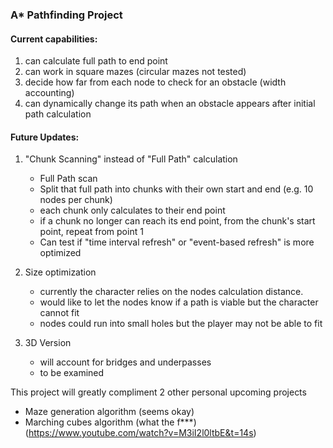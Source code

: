 ### A* Pathfinding Project
#### Current capabilities:
1) can calculate full path to end point
2) can work in square mazes (circular mazes not tested)
3) decide how far from each node to check for an obstacle (width accounting)
4) can dynamically change its path when an obstacle appears after initial path calculation

#### Future Updates:
1) "Chunk Scanning" instead of "Full Path" calculation
   - Full Path scan
   - Split that full path into chunks with their own start and end (e.g. 10 nodes per chunk)
   - each chunk only calculates to their end point
   - if a chunk no longer can reach its end point, from the chunk's start point, repeat from point 1
   - Can test if "time interval refresh" or "event-based refresh" is more optimized

2) Size optimization
   - currently the character relies on the nodes calculation distance.
   - would like to let the nodes know if a path is viable but the character cannot fit
   - nodes could run into small holes but the player may not be able to fit

3) 3D Version
   - will account for bridges and underpasses
   - to be examined

This project will greatly compliment 2 other personal upcoming projects
   - Maze generation algorithm (seems okay)
   - Marching cubes algorithm (what the f***) (https://www.youtube.com/watch?v=M3iI2l0ltbE&t=14s)
